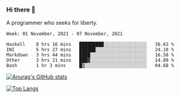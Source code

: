 ### Hi there 👋

<!--
**shejialuo/shejialuo** is a ✨ _special_ ✨ repository because its `README.md` (this file) appears on your GitHub profile.

Here are some ideas to get you started:

- 🔭 I’m currently working on ...
- 🌱 I’m currently learning ...
- 👯 I’m looking to collaborate on ...
- 🤔 I’m looking for help with ...
- 💬 Ask me about ...
- 📫 How to reach me: ...
- 😄 Pronouns: ...
- ⚡ Fun fact: ...
-->

A programmer who seeks for liberty.

<!--START_SECTION:waka-->
```text
Week: 01 November, 2021 - 07 November, 2021

Haskell    8 hrs 16 mins   █████████░░░░░░░░░░░░░░░░   36.63 % 
INI        5 hrs 27 mins   ██████░░░░░░░░░░░░░░░░░░░   24.18 % 
Markdown   3 hrs 44 mins   ████░░░░░░░░░░░░░░░░░░░░░   16.58 % 
Other      3 hrs 21 mins   ███▓░░░░░░░░░░░░░░░░░░░░░   14.89 % 
Bash       1 hr 3 mins     █▒░░░░░░░░░░░░░░░░░░░░░░░   04.68 % 
```
<!--END_SECTION:waka-->

[![Anurag's GitHub stats](https://github-readme-stats.vercel.app/api?username=shejialuo&show_icons=true&theme=dracula)](https://github.com/anuraghazra/github-readme-stats)

[![Top Langs](https://github-readme-stats.vercel.app/api/top-langs/?username=shejialuo&layout=compact)](https://github.com/anuraghazra/github-readme-stats)
